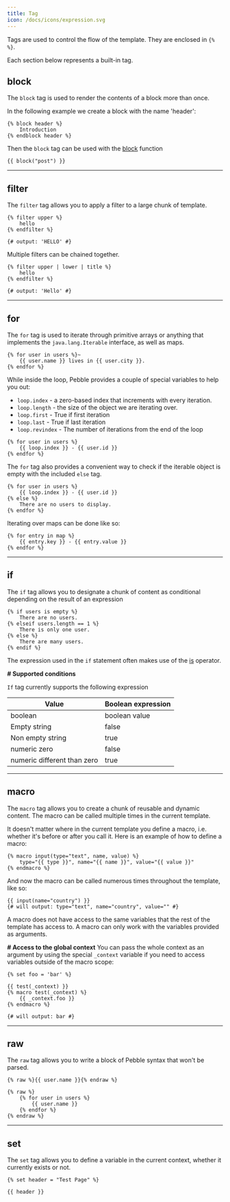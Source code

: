 ```yaml
---
title: Tag
icon: /docs/icons/expression.svg
---
```


Tags are used to control the flow of the template. They are enclosed in `{% %}`.

Each section below represents a built-in tag.


## block

The `block` tag is used to render the contents of a block more than once.

In the following example we create a block with the name 'header':

```twig
{% block header %}
    Introduction
{% endblock header %}
```

Then the `block` tag can be used with the [block](./04.function.md#block) function

```twig
{{ block("post") }}
```

---

## filter

The `filter` tag allows you to apply a filter to a large chunk of template.

```twig
{% filter upper %}
    hello
{% endfilter %}

{# output: 'HELLO' #}
```

Multiple filters can be chained together.
```twig
{% filter upper | lower | title %}
    hello
{% endfilter %}

{# output: 'Hello' #}
```
---

## for

The `for` tag is used to iterate through primitive arrays or anything that implements the `java.lang.Iterable`
interface, as well as maps.

```twig
{% for user in users %}~
    {{ user.name }} lives in {{ user.city }}.
{% endfor %}
```

While inside the loop, Pebble provides a couple of special variables to help you out:
- `loop.index` - a zero-based index that increments with every iteration.
- `loop.length` - the size of the object we are iterating over.
- `loop.first` - True if first iteration
- `loop.last` - True if last iteration
- `loop.revindex` - The number of iterations from the end of the loop

```twig
{% for user in users %}
    {{ loop.index }} - {{ user.id }}
{% endfor %}
```

The `for` tag also provides a convenient way to check if the iterable object is empty with the included `else` tag.

```twig
{% for user in users %}
    {{ loop.index }} - {{ user.id }}
{% else %}
    There are no users to display.
{% endfor %}
```

Iterating over maps can be done like so:

```twig
{% for entry in map %}
    {{ entry.key }} - {{ entry.value }}
{% endfor %}
```

---

## if

The `if` tag allows you to designate a chunk of content as conditional depending on the result of an expression

```twig
{% if users is empty %}
    There are no users.
{% elseif users.length == 1 %}
    There is only one user.
{% else %}
    There are many users.
{% endif %}
```

The expression used in the `if` statement often makes use of the [is](./05.operator.md#is) operator.

**# Supported conditions**

`If` tag currently supports the following expression

| Value  | Boolean expression |
| --- | --- |
| boolean | boolean value |
| Empty string | false |
| Non empty string | true |
| numeric zero | false |
| numeric different than zero | true |

---

## macro

The `macro` tag allows you to create a chunk of reusable and dynamic content. The macro can be called
multiple times in the current template.

It doesn't matter where in the current template you define a macro, i.e. whether it's before or after you call it.
Here is an example of how to define a macro:

```twig
{% macro input(type="text", name, value) %}
    type="{{ type }}", name="{{ name }}", value="{{ value }}"
{% endmacro %}
```

And now the macro can be called numerous times throughout the template, like so:

```twig
{{ input(name="country") }}
{# will output: type="text", name="country", value="" #}
```

A macro does not have access to the same variables that the rest of the template has access to.
A macro can only work with the variables provided as arguments.

**# Access to the global context**
You can pass the whole context as an argument by using the special `_context` variable if you need to access
variables outside of the macro scope:

```twig
{% set foo = 'bar' %}

{{ test(_context) }}
{% macro test(_context) %}
    {{ _context.foo }}
{% endmacro %}

{# will output: bar #}
```

---

## raw

The `raw` tag allows you to write a block of Pebble syntax that won't be parsed.

```twig
{% raw %}{{ user.name }}{% endraw %}
```

```twig
{% raw %}
    {% for user in users %}
        {{ user.name }}
    {% endfor %}
{% endraw %}
```

---

## set

The `set` tag allows you to define a variable in the current context, whether it currently exists or not.

```twig
{% set header = "Test Page" %}

{{ header }}
```

